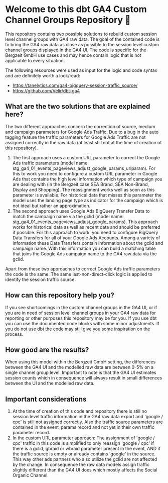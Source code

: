 # Welcome to this dbt GA4 Custom Channel Groups Repository :wave:

This repository contains two possible solutions to rebuild custom session level channel groups with GA4 raw data.
The goal of the contained code is to bring the GA4 raw data as close as possible to the session level custom channel groups displayed in the GA4 UI.
The code is specific for the Bergzeit GmbH use cases and may hence contain logic that is not applicable to every situation.

The following resources were used as input for the logic and code syntax and are definitely worth a look/read:
- https://tanelytics.com/ga4-bigquery-session-traffic_source/
- https://github.com/Velir/dbt-ga4

## What are the two solutions that are explained here?
The two different approaches concern the correction of source, medium and campaign parameters for Google Ads Traffic. Due to a bug in the auto tagging feature the traffic parameters for Google Ads Traffic are not assigned correctly in the raw data (at least still not at the time of creation of this repository).
1. The first approach uses a custom URL parameter to correct the Google Ads traffic parameters (model name: stg_ga4_01_events_pageviews_adjust_google_params_urlparam).
For this to work you need to configure a custom URL parameter in Google Ads that contains the high level information which type of campaign you are dealing with (in the Bergzeit case SEA Brand, SEA Non-Brand, Display and Shopping). The reassignment works well as soon as this parameter is available. For historical data that misses this parameter the model uses the landing page type as indicator for the campaign which is not ideal but rather an approximation.
2. The second approach uses Google Ads BigQuery Transfer Data to match the campaign name via the gclid (model name: stg_ga4_01_events_pageviews_adjust_google_params).
This approach works for historical data as well as recent data and should be preferred if possible. For this approach to work, you need to configure BigQuery Data Transfers for all of your Google Ads Accounts. Among a variety of information these Data Transfers contain information about the gclid and campaign name. With this information you can build a matching table that joins the Google Ads campaign name to the GA4 raw data via the gclid.

Apart from these two approaches to correct Google Ads traffic parameters the code is the same. The same last-non-direct-click logic is applied to identify the session traffic source.

## How can this repository help you?
If you see shortcomings in the custom channel groups in the GA4 UI, or if you are in need of session level channel groups in your GA4 raw data for reporting or other purposes this repository may be for you.
If you use dbt you can use the documented code blocks with some minor adjustments. If you do not use dbt the code may still give you some inspiration on the process.

## How good are the results?
When using this model within the Bergzeit GmbH setting, the differences between the GA4 UI and the modelled raw data are between 0-5% on a single channel group level. Important to note is that the GA4 UI estimates session counts which in consequence will always result in small differences between the UI and the modelled raw data.

## Important considerations
1. At the time of creation of this code and repository there is still no session level traffic information in the GA4 raw data export and 'google / cpc' is still not assigned correctly. Also the traffic source parameters are contained in the event_params record and not yet in their own traffic parameter record.
2. In the custom URL parameter approach: The assignment of 'google / cpc' traffic in this code is simplified to only reassign 'google / cpc' if there is a gclid, gbraid or wbraid parameter present in the event, AND if the traffic source is empty or already contains 'google' in the source. This way other ads partners who also utilize the gclid are not affected by the change. In consequence the raw data models assign traffic slightly different than the GA4 UI does which mostly affects the Social Organic Channel.

